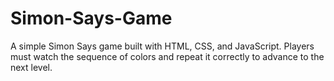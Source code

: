 # Simon-Says-Game
A simple Simon Says game built with HTML, CSS, and JavaScript. Players must watch the sequence of colors and repeat it correctly to advance to the next level.
